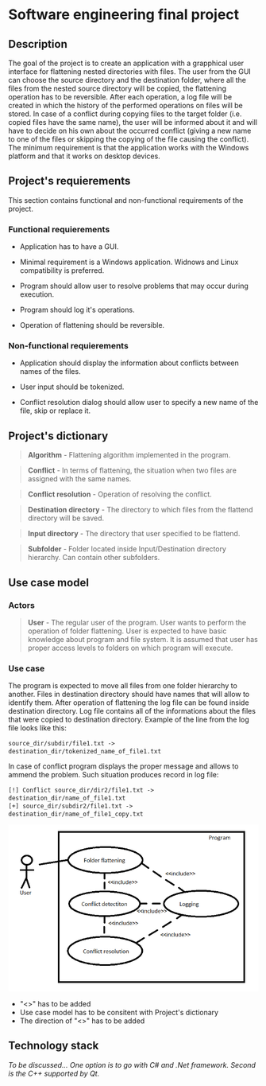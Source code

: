 # Software engineering final project

## Description

The goal of the project is to create an application with a grapphical user interface for flattening nested directories with files. The user from the GUI can choose the source directory and the destination folder, where all the files from the nested source directory will be copied, the flattening operation has to be reversible. After each operation, a log file will be created in which the history of the performed operations on files will be stored. In case of a conflict during copying files to the target folder (i.e. copied files have the same name), the user will be informed about it and will have to decide on his own about the occurred conflict (giving a new name to one of the files or skipping the copying of the file causing the conflict). The minimum requirement is that the application works with the Windows platform and that it works on desktop devices.


## Project's requierements

This section contains functional and non-functional requirements of the project.

### Functional requierements

- Application has to have a GUI.

- Minimal requirement is a Windows application. Widnows and Linux compatibility is preferred.

- Program should allow user to resolve problems that may occur during execution.

- Program should log it's operations.

- Operation of flattening should be reversible.


### Non-functional requierements

- Application should display the information about conflicts between names of the files.

- User input should be tokenized.

- Conflict resolution dialog should allow user to specify a new name of the file, skip or replace it.



## Project's dictionary

> **Algorithm** - Flattening algorithm implemented in the program.

> **Conflict** - In terms of flattening, the situation when two files are assigned with the same names.

> **Conflict resolution** - Operation of resolving the conflict.

> **Destination directory** - The directory to which files from the flattend directory will be saved.

> **Input directory** - The directory that user specified to be flattend.

> **Subfolder** - Folder located inside Input/Destination directory hierarchy. Can contain other subfolders.


## Use case model

### Actors

> **User** - The regular user of the program. User wants to perform the operation of folder flattening. User is expected to have basic knowledge about program and file system. It is assumed that user has proper access levels to folders on which program will execute.

### Use case

The program is expected to move all files from one folder hierarchy to another. Files in destination directory should have names that will allow to identify them. After operation of flattening the log file can be found inside destination directory. Log file contains all of the informations about the files that were copied to destination directory. Example of the line from the log file looks like this:

```
source_dir/subdir/file1.txt -> destination_dir/tokenized_name_of_file1.txt
```

In case of conflict program displays the proper message and allows to ammend the problem. Such situation produces record in log file:

```
[!] Conflict source_dir/dir2/file1.txt -> destination_dir/name_of_file1.txt
[+] source_dir/subdir2/file1.txt -> destination_dir/name_of_file1_copy.txt
```

![Use case diagram](Documentation/UseCaseDiagram.png "Use case diagram")

- "<<extends>>" has to be added
- Use case model has to be consitent with Project's dictionary
- The direction of "<<include>>" has to be added
  
## Technology stack

*To be discussed...*
*One option is to go with C# and .Net framework.*
*Second is the C++ supported by Qt.*
